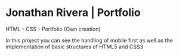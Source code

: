 # Jonathan Rivera | Portfolio

HTML - CSS - Portfolio (Own creation)

In this project you can see the handling of mobile first as well as the implementation of basic structures of HTML5 and CSS3
